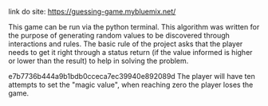 link do site: https://guessing-game.mybluemix.net/

This game can be run via the python terminal.
This algorithm was written for the purpose of generating random values ​​to be discovered through interactions and rules.
The basic rule of the project asks that the player needs to get it right through a status return (if the value informed is higher or lower than the result) to help in solving the problem.

e7b7736b444a9b1bdb0cceca7ec39940e892089d
The player will have ten attempts to set the "magic value", when reaching zero the player loses the game.
